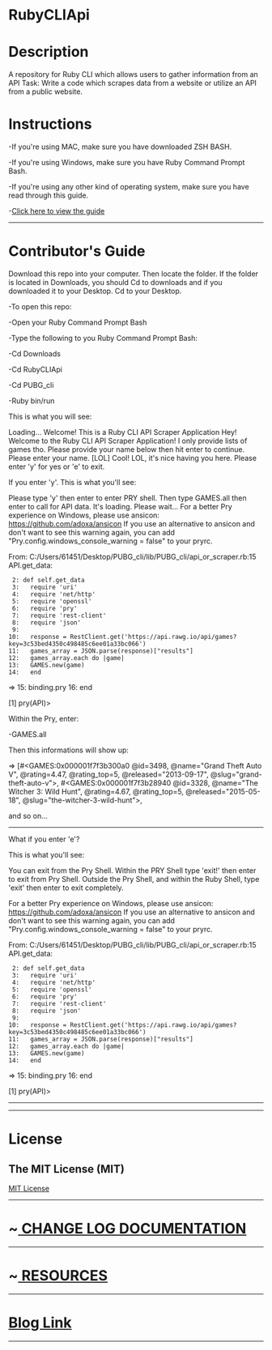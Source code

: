 # RubyCLIApi
<h1>Description</h1>

A repository for Ruby CLI which allows users to gather information from an API
Task:
Write a code which scrapes data from a website or utilize an API from a public website.
<h1>Instructions</h1>

-If you're using MAC, make sure you have downloaded ZSH BASH.

-If you're using Windows, make sure you have Ruby Command Prompt Bash.

-If you're using any other kind of operating system, make sure you have read through this guide.

-<a href="https://www.ruby-lang.org/en/documentation/installation/">Click here to view the guide</a>

---------------------------------------
<h1>Contributor's Guide</h1>
Download this repo into your computer. Then locate the folder. If the folder is located in Downloads, 
you should Cd to downloads and if you downloaded it to your Desktop. Cd to your Desktop.

-To open this repo:

-Open your Ruby Command Prompt Bash

-Type the following to you Ruby Command Prompt Bash:

-Cd Downloads

-Cd RubyCLIApi

-Cd PUBG_cli

-Ruby bin/run

This is what you will see:

Loading...
Welcome!
This is a Ruby CLI API Scraper Application
Hey! Welcome to the Ruby CLI API Scraper Application!
I only provide lists of games tho.
Please provide your name below then hit enter to continue.
Please enter your name.
[LOL]
Cool! LOL, it's nice having you here.
Please enter 'y' for yes or 'e' to exit.

If you enter 'y'. This is what you'll see:

Please type 'y' then enter to enter PRY shell.
Then type GAMES.all then enter to call for API data.
It's loading. Please wait...
For a better Pry experience on Windows, please use ansicon:
  https://github.com/adoxa/ansicon
If you use an alternative to ansicon and don't want to see this warning again,
you can add "Pry.config.windows_console_warning = false" to your pryrc.

From: C:/Users/61451/Desktop/PUBG_cli/lib/PUBG_cli/api_or_scraper.rb:15 API.get_data:

     2: def self.get_data
     3:   require 'uri'
     4:   require 'net/http'
     5:   require 'openssl'
     6:   require 'pry'
     7:   require 'rest-client'
     8:   require 'json'
     9:
    10:   response = RestClient.get('https://api.rawg.io/api/games?key=3c53bed4350c498485c6ee01a33bc066')
    11:   games_array = JSON.parse(response)["results"]
    12:   games_array.each do |game|
    13:   GAMES.new(game)
    14:   end
 => 15:   binding.pry
    16:   end

[1] pry(API)>

Within the Pry, enter:

-GAMES.all

Then this informations will show up:

=> [#<GAMES:0x000001f7f3b300a0
  @id=3498,
  @name="Grand Theft Auto V",
  @rating=4.47,
  @rating_top=5,
  @released="2013-09-17",
  @slug="grand-theft-auto-v">,
 #<GAMES:0x000001f7f3b28940
  @id=3328,
  @name="The Witcher 3: Wild Hunt",
  @rating=4.67,
  @rating_top=5,
  @released="2015-05-18",
  @slug="the-witcher-3-wild-hunt">,
  
  and so on...

-------------------------------------
What if you enter 'e'?

This is what you'll see:

You can exit from the Pry Shell.
Within the PRY Shell type 'exit!' then enter to exit from Pry Shell.
Outside the Pry Shell, and within the Ruby Shell, type 'exit' then enter to exit completely.

For a better Pry experience on Windows, please use ansicon:
  https://github.com/adoxa/ansicon
If you use an alternative to ansicon and don't want to see this warning again,
you can add "Pry.config.windows_console_warning = false" to your pryrc.

From: C:/Users/61451/Desktop/PUBG_cli/lib/PUBG_cli/api_or_scraper.rb:15 API.get_data:

     2: def self.get_data
     3:   require 'uri'
     4:   require 'net/http'
     5:   require 'openssl'
     6:   require 'pry'
     7:   require 'rest-client'
     8:   require 'json'
     9:
    10:   response = RestClient.get('https://api.rawg.io/api/games?key=3c53bed4350c498485c6ee01a33bc066')
    11:   games_array = JSON.parse(response)["results"]
    12:   games_array.each do |game|
    13:   GAMES.new(game)
    14:   end
 => 15:   binding.pry
    16:   end

[1] pry(API)>

-------------------------------------

-------------------------------------
<h1>License</h1>
<h2>The MIT License (MIT)</h2>
<a href="https://github.com/scorpiofishingicecoffee/RubyCLIApi/pull/1/commits/92a4230a51f9a95a882a897eabdb03cbc7ba7d02#diff-c693279643b8cd5d248172d9c22cb7cf4ed163a3c98c8a3f69c2717edd3eacb7"> MIT License</a>

-----------------------------------

<h1>~<a href="https://medium.com/@seriouslydudelma/changelog-a1c25ef7d369"> CHANGE LOG DOCUMENTATION </a></h1>

-----------------------------------

<h1>~<a href="https://medium.com/@seriouslydudelma/resources-5ea35ead1246"> RESOURCES </a></h1>

------------------------------------
<h1><a href="https://medium.com/@seriouslydudelma/ruby-proj-a443789c50bf"> Blog Link</a></h1>

------------------------------------
